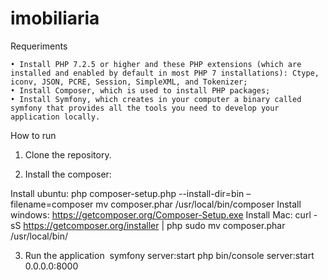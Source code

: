 # imobiliaria

Requeriments

	• Install PHP 7.2.5 or higher and these PHP extensions (which are installed and enabled by default in most PHP 7 installations): Ctype, iconv, JSON, PCRE, Session, SimpleXML, and Tokenizer;
	• Install Composer, which is used to install PHP packages;
	• Install Symfony, which creates in your computer a binary called symfony that provides all the tools you need to develop your application locally.

How to run
1. Clone the repository.

2. Install the composer:

Install ubuntu: php composer-setup.php --install-dir=bin –filename=composer mv composer.phar /usr/local/bin/composer 
Install windows: https://getcomposer.org/Composer-Setup.exe 
Install Mac: curl -sS https://getcomposer.org/installer | php sudo mv composer.phar /usr/local/bin/ 

3. Run the application
 symfony server:start php bin/console server:start 0.0.0.0:8000 
